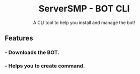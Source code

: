 <h1 align="center">ServerSMP - BOT CLI</h1>

<p align="center">A CLI tool to help you install and manage the bot!</p>

## Features

### - Downloads the BOT.
### - Helps you to create command.
